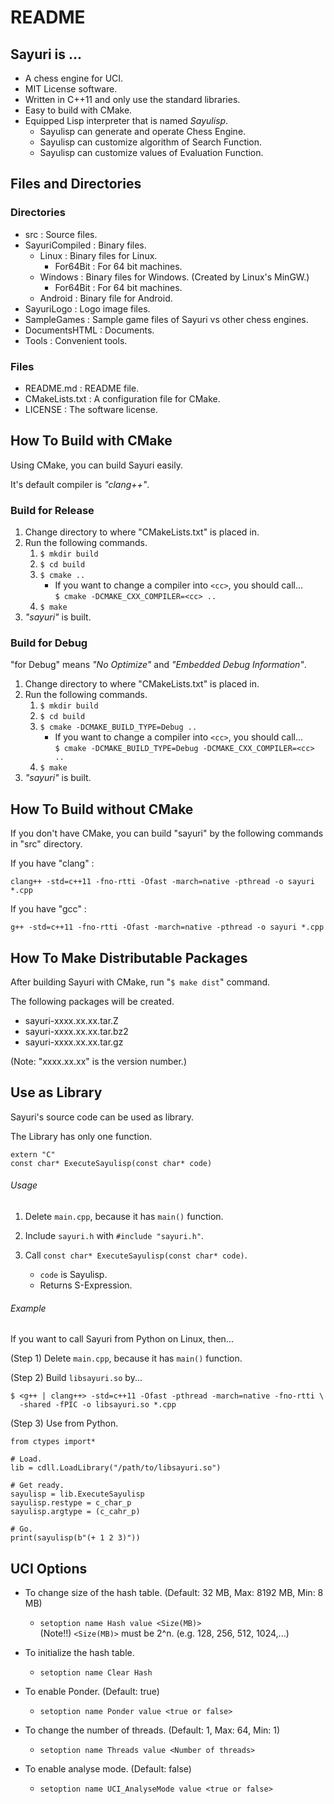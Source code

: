 README
======

Sayuri is ...
-------------

* A chess engine for UCI.
* MIT License software.
* Written in C++11 and only use the standard libraries.
* Easy to build with CMake.
* Equipped Lisp interpreter that is named *Sayulisp*.
    + Sayulisp can generate and operate Chess Engine.
    + Sayulisp can customize algorithm of Search Function.
    + Sayulisp can customize values of Evaluation Function.



Files and Directories
---------------------

### Directories ###

* src : Source files.
* SayuriCompiled : Binary files.
    + Linux : Binary files for Linux.
        - For64Bit : For 64 bit machines.
    + Windows : Binary files for Windows. (Created by Linux's MinGW.)
        - For64Bit : For 64 bit machines.
    + Android : Binary file for Android.
* SayuriLogo : Logo image files.
* SampleGames : Sample game files of Sayuri vs other chess engines.
* DocumentsHTML : Documents.
* Tools : Convenient tools.

### Files ###

* README.md : README file.
* CMakeLists.txt : A configuration file for CMake.
* LICENSE : The software license.



How To Build with CMake
-----------------------

Using CMake, you can build Sayuri easily.

It's default compiler is *"clang++"*.  

### Build for Release ###

1. Change directory to where "CMakeLists.txt" is placed in.
2. Run the following commands.
    1. `$ mkdir build`
    2. `$ cd build`
    3. `$ cmake ..`
        - If you want to change a compiler into `<cc>`, you should call...  
          `$ cmake -DCMAKE_CXX_COMPILER=<cc> ..`
    4. `$ make`
3. *"sayuri"* is built.

### Build for Debug ###

"for Debug" means *"No Optimize"* and *"Embedded Debug Information"*.

1. Change directory to where "CMakeLists.txt" is placed in.
2. Run the following commands.
    1. `$ mkdir build`
    2. `$ cd build`
    3. `$ cmake -DCMAKE_BUILD_TYPE=Debug ..`
        - If you want to change a compiler into `<cc>`, you should call...  
          `$ cmake -DCMAKE_BUILD_TYPE=Debug -DCMAKE_CXX_COMPILER=<cc> ..`
    4. `$ make`
3. *"sayuri"* is built.



How To Build without CMake
--------------------------

If you don't have CMake, you can build "sayuri" by the following commands
in "src" directory.

If you have "clang" :

    clang++ -std=c++11 -fno-rtti -Ofast -march=native -pthread -o sayuri *.cpp

If you have "gcc" :

    g++ -std=c++11 -fno-rtti -Ofast -march=native -pthread -o sayuri *.cpp



How To Make Distributable Packages
----------------------------------

After building Sayuri with CMake, run "`$ make dist`" command.

The following packages will be created.

* sayuri-xxxx.xx.xx.tar.Z
* sayuri-xxxx.xx.xx.tar.bz2
* sayuri-xxxx.xx.xx.tar.gz

(Note: "xxxx.xx.xx" is the version number.)



Use as Library
--------------

Sayuri's source code can be used as library.

The Library has only one function.

    extern "C"
    const char* ExecuteSayulisp(const char* code)

<h6> Usage </h6>

1. Delete `main.cpp`, because it has `main()` function.

2. Include `sayuri.h` with `#include "sayuri.h"`.

3. Call `const char* ExecuteSayulisp(const char* code)`.
    + `code` is Sayulisp.
    + Returns S-Expression.

<h6> Example </h6>

If you want to call Sayuri from Python on Linux, then...

(Step 1) Delete `main.cpp`, because it has `main()` function.

(Step 2) Build `libsayuri.so` by...

    $ <g++ | clang++> -std=c++11 -Ofast -pthread -march=native -fno-rtti \
      -shared -fPIC -o libsayuri.so *.cpp

(Step 3) Use from Python.

    from ctypes import* 
    
    # Load.
    lib = cdll.LoadLibrary("/path/to/libsayuri.so")
    
    # Get ready.
    sayulisp = lib.ExecuteSayulisp
    sayulisp.restype = c_char_p
    sayulisp.argtype = (c_cahr_p)
    
    # Go.
    print(sayulisp(b"(+ 1 2 3)"))


UCI Options
-----------

* To change size of the hash table. (Default: 32 MB, Max: 8192 MB, Min: 8 MB)
    + `setoption name Hash value <Size(MB)>`  
      (Note!!) `<Size(MB)>` must be 2^n. (e.g. 128, 256, 512, 1024,...)

* To initialize the hash table.
    + `setoption name Clear Hash`

* To enable Ponder. (Default: true)
    + `setoption name Ponder value <true or false>`

* To change the number of threads. (Default: 1, Max: 64, Min: 1)
    + `setoption name Threads value <Number of threads>`

* To enable analyse mode. (Default: false)
    + `setoption name UCI_AnalyseMode value <true or false>`
